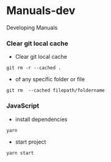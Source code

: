 # Manuals-dev
Developing Manuals

### Clear git local cache ###
- Clear git local cache 
```
git rm -r --cached .
```

- of any specific folder or file
```
git rm  --cached filepath/foldername
```

### JavaScript ###
- install dependencies
```
yarn
```

- start project
```
yarn start
```